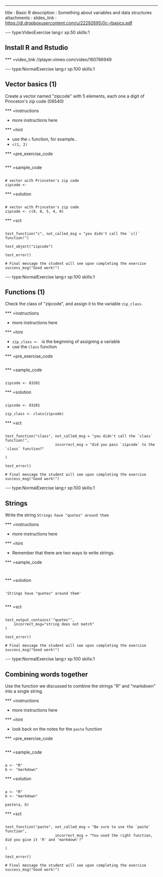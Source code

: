 
---
title       : Basic R
description : Something about variables and data structures
attachments :
  slides_link : https://dl.dropboxusercontent.com/u/22292695/0c-rbasics.pdf

--- type:VideoExercise lang:r xp:50 skills:1
## Install R and Rstudio

*** =video_link
//player.vimeo.com/video/160766949




--- type:NormalExercise lang:r xp:100 skills:1
## Vector basics (1)

Create a vector named "zipcode" with 5 elements, each one a digit of Princeton's zip code (08540)

*** =instructions
- more instructions here

*** =hint
- use the `c` function, for example..
- `c(1, 2)`

*** =pre_exercise_code
```{r}

```

*** =sample_code
```{r}

# vector with Princeton's zip code
zipcode <- 

```

*** =solution
```{r}

# vector with Princeton's zip code
zipcode <- c(0, 8, 5, 4, 0)

```

*** =sct
```{r}

test_function("c", not_called_msg = "you didn't call the `c()` function!")

test_object("zipcode")

test_error()

# Final message the student will see upon completing the exercise
success_msg("Good work!")
```


--- type:NormalExercise lang:r xp:100 skills:1
## Functions (1)

Check the class of "zipcode", and assign it to the variable `zip_class`.

*** =instructions
- more instructions here

*** =hint
- `zip_class <- ` is the beginning of assigning a variable
- use the `class` function

*** =pre_exercise_code
```{r}

```

*** =sample_code
```{r}

zipcode <- 83201

```

*** =solution
```{r}

zipcode <- 83201

zip_class <- class(zipcode)

```

*** =sct
```{r}

test_function("class", not_called_msg = "you didn't call the `class` function!",
                       incorrect_msg = "did you pass `zipcode` to the `class` function?"

)

test_error()

# Final message the student will see upon completing the exercise
success_msg("Good work!")
```


--- type:NormalExercise lang:r xp:100 skills:1
## Strings

Write the string `Strings have "quotes" around them`

*** =instructions
- more instructions here

*** =hint
- Remember that there are two ways to write strings.

*** =sample_code
```{r}


```

*** =solution
```{r}

'Strings have "quotes" around them'


```

*** =sct
```{r}

test_output_contains('"quotes"', 
    incorrect_msg="string does not match"
)

test_error()

# Final message the student will see upon completing the exercise
success_msg("Good work!")
```


--- type:NormalExercise lang:r xp:100 skills:1
## Combining words together

Use the function we discussed to combine the strings "R" and "markdown" into a single string.

*** =instructions
- more instructions here

*** =hint
- look back on the notes for the `paste` function

*** =pre_exercise_code
```{r}

```

*** =sample_code
```{r}

a <- "R"
b <- "markdown"

```

*** =solution
```{r}

a <- "R"
b <- "markdown"

paste(a, b)

```

*** =sct
```{r}

test_function("paste", not_called_msg = "Be sure to use the `paste` function",
                       incorrect_msg = "You used the right function, did you give it 'R' and 'markdown'?"

)

test_error()

# Final message the student will see upon completing the exercise
success_msg("Good work!")
```


